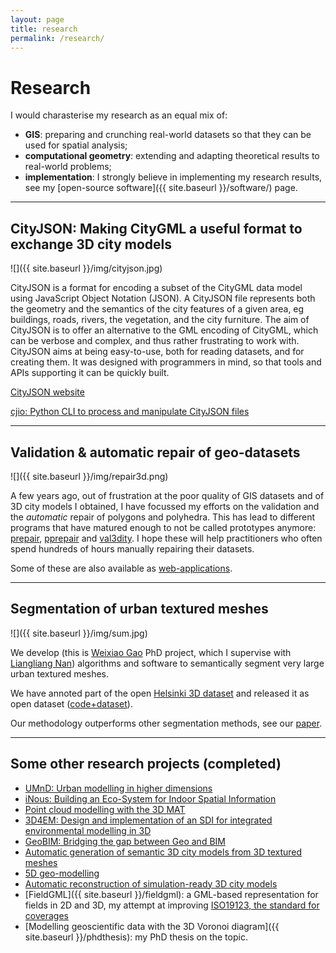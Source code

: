 ```yaml
---
layout: page
title: research
permalink: /research/
---
```


# Research 

I would charasterise my research as an equal mix of:

  - __GIS__: preparing and crunching real-world datasets so that they can be used for spatial analysis;
  - __computational geometry__: extending and adapting theoretical results to real-world problems;
  - __implementation__: I strongly believe in implementing my research results, see my [open-source software]({{ site.baseurl }}/software/) page.



- - -

## CityJSON: Making CityGML a useful format to exchange 3D city models

![]({{ site.baseurl }}/img/cityjson.jpg)

CityJSON is a format for encoding a subset of the CityGML data model using JavaScript Object Notation (JSON). A CityJSON file represents both the geometry and the semantics of the city features of a given area, eg buildings, roads, rivers, the vegetation, and the city furniture.
The aim of CityJSON is to offer an alternative to the GML encoding of CityGML, which can be verbose and complex, and thus rather frustrating to work with. 
CityJSON aims at being easy-to-use, both for reading datasets, and for creating them. 
It was designed with programmers in mind, so that tools and APIs supporting it can be quickly built.

<a href="https://cityjson.org"><i class="bi bi-box-arrow-up-right"></i> CityJSON website</a>

<a href="https://github.com/tudelft3d/cjio"><i class="bi bi-box-arrow-up-right"></i> cjio: Python CLI to process and manipulate CityJSON files</a>

- - -

## Validation & automatic repair of geo-datasets

![]({{ site.baseurl }}/img/repair3d.png)

A few years ago, out of frustration at the poor quality of GIS datasets and of 3D city models I obtained, I have focussed my efforts on the validation and the *automatic* repair of polygons and polyhedra. This has lead to different programs that have matured enough to not be called prototypes anymore: [prepair](https://github.com/tudelft3d/prepair), [pprepair](https://github.com/tudelft3d/pprepair) and [val3dity](https://github.com/tudelft3d/val3dity). 
I hope these will help practitioners who often spend hundreds of hours manually repairing their datasets. 

Some of these are also available as [web-applications](http://geovalidation.bk.tudelft.nl).


- - -

## Segmentation of urban textured meshes

![]({{ site.baseurl }}/img/sum.jpg)

We develop (this is [Weixiao Gao](https://3d.bk.tudelft.nl/weixiao/) PhD project, which I supervise with [Liangliang Nan](https://3d.bk.tudelft.nl/liangliang/)) algorithms and software to semantically segment very large urban textured meshes.

We have annoted part of the open [Helsinki 3D dataset](https://www.hel.fi/helsinki/en/administration/information/general/3d/3d) and released it as open dataset ([code+dataset](https://3d.bk.tudelft.nl/projects/meshannotation/)).

Our methodology outperforms other segmentation methods, see our [paper](https://arxiv.org/abs/2202.03209).

- - - 

## Some other research projects (completed)

  - [UMnD: Urban modelling in higher dimensions](https://3d.bk.tudelft.nl/projects/umnd/)
  - [iNous: Building an Eco-System for Indoor Spatial Information](https://3d.bk.tudelft.nl/projects/inous/)
  - [Point cloud modelling with the 3D MAT](https://3d.bk.tudelft.nl/projects/3dsm/)
  - [3D4EM: Design and implementation of an SDI for integrated environmental modelling in 3D](https://3d4em.netlify.app/)
  - [GeoBIM: Bridging the gap between Geo and BIM](https://3d.bk.tudelft.nl/projects/geobim/)
  - [Automatic generation of semantic 3D city models from 3D textured meshes](https://3d.bk.tudelft.nl/projects/mesh2lod/)
  - [5D geo-modelling](https://3d.bk.tudelft.nl/projects/geo5d/)
  - [Automatic reconstruction of simulation-ready 3D city models](https://3d.bk.tudelft.nl/projects/simwind/)
  - [FieldGML]({{ site.baseurl }}/fieldgml): a GML-based representation for fields in 2D and 3D, my attempt at improving [ISO19123, the standard for coverages](http://www.iso.org/iso/catalogue_detail.htm?csnumber=40121)
  - [Modelling geoscientific data with the 3D Voronoi diagram]({{ site.baseurl }}/phdthesis): my PhD thesis on the topic.